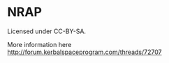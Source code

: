 NRAP
====
Licensed under CC-BY-SA.

More information here http://forum.kerbalspaceprogram.com/threads/72707
